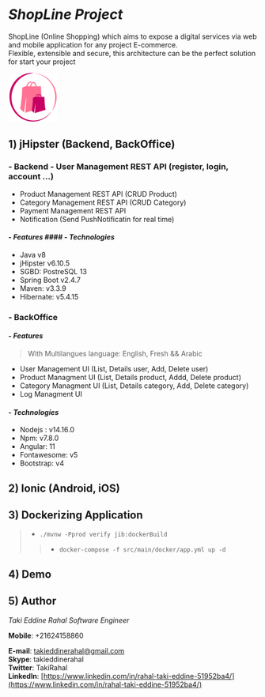 
  
    
# ***ShopLine Project***   
ShopLine (Online Shopping) which aims to expose a digital services via web and mobile application for any project E-commerce.  
Flexible, extensible and secure, this architecture can be the perfect solution for start your project  
  
![](https://github.com/TakiRahal/ShopLineProject/blob/main/EcommerceMobile/src/assets/imgs/logo.png)  
  
    
## 1) jHipster (Backend, BackOffice)    
 ###  - Backend - User Management REST API (register, login, account ...)  
- Product Management REST API (CRUD Product)  
- Category Management REST API (CRUD Category)  
- Payment Management REST API  
- Notification (Send PushNotificatin for real time)  
#### - *Features* #### - *Technologies*    
 - Java v8    
- jHipster v6.10.5    
- SGBD: PostreSQL 13    
- Spring Boot v2.4.7   
- Maven: v3.3.9    
- Hibernate: v5.4.15    
    
     
###  - BackOffice    
 #### - *Features* 

>  With Multilangues language: English, Fresh && Arabic

  
- User Management UI (List, Details user, Add, Delete user)  
- Product Managment UI (List, Details product, Addd, Delete product)  
- Category Managment UI (List, Details category, Add, Delete category)  
- Log Managment UI  
  
#### - *Technologies*    
 - Nodejs : v14.16.0    
- Npm: v7.8.0    
- Angular: 11    
- Fontawesome: v5    
- Bootstrap: v4    
    
## 2) Ionic (Android, iOS)    
 ## 3) Dockerizing Application   
    
> - `./mvnw -Pprod verify jib:dockerBuild`  
> > - `docker-compose -f src/main/docker/app.yml up -d`  
  
  ## 4) Demo  
  
## 5) Author  
  
  
*Taki Eddine Rahal* *Software Engineer*  
  
**Mobile**: +21624158860 

**E-mail**: [takieddinerahal@gmail.com](mailto:takieddinerahal@gmail.com)    
**Skype**: takieddinerahal    
**Twitter**: TakiRahal  
**LinkedIn**: [https://www.linkedin.com/in/rahal-taki-eddine-51952ba4/](https://www.linkedin.com/in/rahal-taki-eddine-51952ba4/)